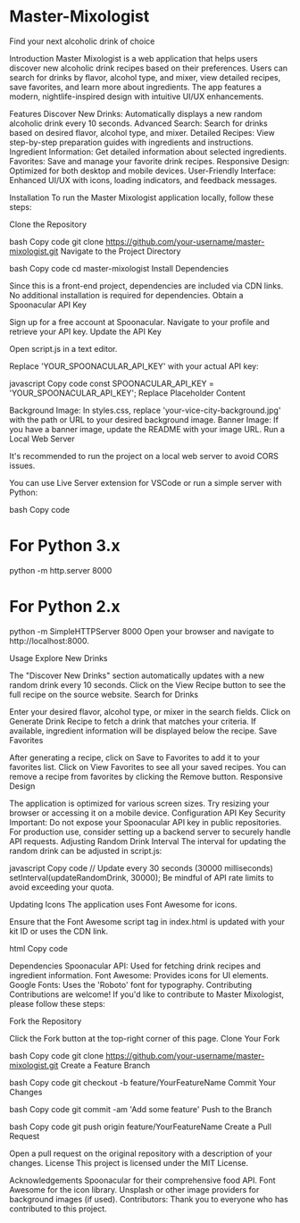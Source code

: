 # Master-Mixologist

Find your next alcoholic drink of choice


Introduction
Master Mixologist is a web application that helps users discover new alcoholic drink recipes based on their preferences. Users can search for drinks by flavor, alcohol type, and mixer, view detailed recipes, save favorites, and learn more about ingredients. The app features a modern, nightlife-inspired design with intuitive UI/UX enhancements.

Features
Discover New Drinks: Automatically displays a new random alcoholic drink every 10 seconds.
Advanced Search: Search for drinks based on desired flavor, alcohol type, and mixer.
Detailed Recipes: View step-by-step preparation guides with ingredients and instructions.
Ingredient Information: Get detailed information about selected ingredients.
Favorites: Save and manage your favorite drink recipes.
Responsive Design: Optimized for both desktop and mobile devices.
User-Friendly Interface: Enhanced UI/UX with icons, loading indicators, and feedback messages.


Installation
To run the Master Mixologist application locally, follow these steps:

Clone the Repository

bash
Copy code
git clone https://github.com/your-username/master-mixologist.git
Navigate to the Project Directory

bash
Copy code
cd master-mixologist
Install Dependencies

Since this is a front-end project, dependencies are included via CDN links. No additional installation is required for dependencies.
Obtain a Spoonacular API Key

Sign up for a free account at Spoonacular.
Navigate to your profile and retrieve your API key.
Update the API Key

Open script.js in a text editor.

Replace 'YOUR_SPOONACULAR_API_KEY' with your actual API key:

javascript
Copy code
const SPOONACULAR_API_KEY = 'YOUR_SPOONACULAR_API_KEY';
Replace Placeholder Content

Background Image: In styles.css, replace 'your-vice-city-background.jpg' with the path or URL to your desired background image.
Banner Image: If you have a banner image, update the README with your image URL.
Run a Local Web Server

It's recommended to run the project on a local web server to avoid CORS issues.

You can use Live Server extension for VSCode or run a simple server with Python:

bash
Copy code
# For Python 3.x
python -m http.server 8000

# For Python 2.x
python -m SimpleHTTPServer 8000
Open your browser and navigate to http://localhost:8000.

Usage
Explore New Drinks

The "Discover New Drinks" section automatically updates with a new random drink every 10 seconds.
Click on the View Recipe button to see the full recipe on the source website.
Search for Drinks

Enter your desired flavor, alcohol type, or mixer in the search fields.
Click on Generate Drink Recipe to fetch a drink that matches your criteria.
If available, ingredient information will be displayed below the recipe.
Save Favorites

After generating a recipe, click on Save to Favorites to add it to your favorites list.
Click on View Favorites to see all your saved recipes.
You can remove a recipe from favorites by clicking the Remove button.
Responsive Design

The application is optimized for various screen sizes. Try resizing your browser or accessing it on a mobile device.
Configuration
API Key Security
Important: Do not expose your Spoonacular API key in public repositories.
For production use, consider setting up a backend server to securely handle API requests.
Adjusting Random Drink Interval
The interval for updating the random drink can be adjusted in script.js:

javascript
Copy code
// Update every 30 seconds (30000 milliseconds)
setInterval(updateRandomDrink, 30000);
Be mindful of API rate limits to avoid exceeding your quota.

Updating Icons
The application uses Font Awesome for icons.

Ensure that the Font Awesome script tag in index.html is updated with your kit ID or uses the CDN link.

html
Copy code
<!-- Using CDN -->
<script
  src="https://cdnjs.cloudflare.com/ajax/libs/font-awesome/5.15.4/js/all.min.js"
  crossorigin="anonymous"
></script>
Dependencies
Spoonacular API: Used for fetching drink recipes and ingredient information.
Font Awesome: Provides icons for UI elements.
Google Fonts: Uses the 'Roboto' font for typography.
Contributing
Contributions are welcome! If you'd like to contribute to Master Mixologist, please follow these steps:

Fork the Repository

Click the Fork button at the top-right corner of this page.
Clone Your Fork

bash
Copy code
git clone https://github.com/your-username/master-mixologist.git
Create a Feature Branch

bash
Copy code
git checkout -b feature/YourFeatureName
Commit Your Changes

bash
Copy code
git commit -am 'Add some feature'
Push to the Branch

bash
Copy code
git push origin feature/YourFeatureName
Create a Pull Request

Open a pull request on the original repository with a description of your changes.
License
This project is licensed under the MIT License.

Acknowledgements
Spoonacular for their comprehensive food API.
Font Awesome for the icon library.
Unsplash or other image providers for background images (if used).
Contributors: Thank you to everyone who has contributed to this project.
